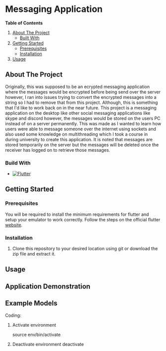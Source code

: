 # Messaging Application

<!-- TABLE OF CONTENTS -->
**Table of Contents**
<ol>
  <li>
    <a href="#about-the-project">About The Project</a>
    <ul>
      <li><a href="#built-with">Built With</a></li>
    </ul>
  </li>
  <li>
    <a href="#getting-started">Getting Started</a>
    <ul>
      <li><a href="#prerequisites">Prerequisites</a></li>
      <li><a href="#installation">Installation</a></li>
    </ul>
  </li>
  <li><a href="#usage">Usage</a></li>
</ol>

<!-- ABOUT THE PROJECT -->
## About The Project

Originally, this was supposed to be an ecrypted messaging application where the messages would be encrypted before being send over the server however, I ran into issues trying to convert the encrypted messages into a string so I had to remove that from this project. Although, this is something that I'd like to work back on in the near future. This project is a messaging application on the desktop like other social messaging applications like skype and discord however, the messages would be stored on the users PC instead of on a server permanently. This was made as I wanted to learn how users were able to message someone over the internet using sockets and also used some knowledge on multithreading which I took a course in during university to create this application. It is noted that messages are stored temporarily on the server but the messages will be deleted once the receiver has logged on to retrieve those messages.

### Build With

* [![Flutter][python]][Python-url]

<!-- GETTING STARTED -->
## Getting Started

### Prerequisites

You will be required to install the minimum requirements for flutter and setup your emulator to work correctly. Follow the steps on the official flutter [website](https://docs.flutter.dev/get-started/install).

### Installation

1. Clone this repository to your desired location using git or download the zip file and extract it.

<!-- USAGE EXAMPLES -->
## Usage

<!-- Example -->
## Application Demonstration

## Example Models

<!-- MARKDOWN LINKS & IMAGES -->
<!-- https://www.markdownguide.org/basic-syntax/#reference-style-links -->

[python]: https://img.shields.io/badge/Python-3776AB?style=for-the-badge&logo=Python&logoColor=yellow
[Python-url]: https://www.python.org/


Coding:

1. Activate environment

	source env/bin/activate

2. Deactivate environment
	deactivate